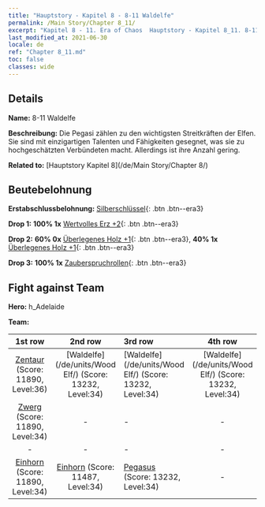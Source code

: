 ```yaml
---
title: "Hauptstory - Kapitel 8 - 8-11 Waldelfe"
permalink: /Main Story/Chapter 8_11/
excerpt: "Kapitel 8 - 11. Era of Chaos  Hauptstory - Kapitel 8_11. 8-11 Waldelfe"
last_modified_at: 2021-06-30
locale: de
ref: "Chapter 8_11.md"
toc: false
classes: wide
---
```


## Details

 **Name:** 8-11 Waldelfe

 **Beschreibung:** Die Pegasi zählen zu den wichtigsten Streitkräften der Elfen. Sie sind mit einzigartigen Talenten und Fähigkeiten gesegnet, was sie zu hochgeschätzten Verbündeten macht. Allerdings ist ihre Anzahl gering.

 **Related to:** [Hauptstory Kapitel 8](/de/Main Story/Chapter 8/)

## Beutebelohnung

 **Erstabschlussbelohnung:** [Silberschlüssel](/ItemsDE/con_693/){: .btn .btn--era3}

 **Drop 1:** **100% 1x** [Wertvolles Erz +2](/ItemsDE/mat_26/){: .btn .btn--era3}

 **Drop 2:** **60% 0x** [Überlegenes Holz +1](/ItemsDE/mat_20/){: .btn .btn--era3}, **40% 1x** [Überlegenes Holz +1](/ItemsDE/mat_20/){: .btn .btn--era3}

 **Drop 3:** **100% 1x** [Zauberspruchrollen](/ItemsDE/con_694/){: .btn .btn--era3}


## Fight against Team
 **Hero:** h_Adelaide

 **Team:**


  | 1st row | 2nd row | 3rd row | 4th row |
  |:----:|:----:|:----|:----:|
  | [Zentaur](/de/units/Centaur/) (Score: 11890, Level:36)  | [Waldelfe](/de/units/Wood Elf/) (Score: 13232, Level:34)  | [Waldelfe](/de/units/Wood Elf/) (Score: 13232, Level:34)  | [Waldelfe](/de/units/Wood Elf/) (Score: 13232, Level:34)  |
  | [Zwerg](/de/units/Dwarf/) (Score: 11890, Level:34)  | - | - | - |
  | - | - | - | - |
  | [Einhorn](/de/units/Unicorn/) (Score: 11890, Level:34)  | [Einhorn](/de/units/Unicorn/) (Score: 11487, Level:34)  | [Pegasus](/de/units/Pegasus/) (Score: 13232, Level:34)  | - |


